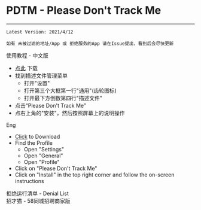 # PDTM - Please Don't Track Me  
---------------------------------------  
    Latest Version: 2021/4/12  
  
    如有 未被过滤的地址/App 或 拒绝服务的App 请在Issue提出，看到后会尽快更新
  
使用教程 - 中文版  
- [点此](https://cdn.jsdelivr.net/gh/jimmyk1m/PDTM/PDTM.mobileconfig) 下载  
- 找到描述文件管理菜单  
    - 打开"设置"  
    - 打开第三个大框第一行"通用"(齿轮图标)  
    - 打开最下方倒数第四行"描述文件"  
- 点击“Please Don't Track Me”  
- 点右上角的"安装"，然后按照屏幕上的说明操作  
  
  
Eng  
- [Click](https://cdn.jsdelivr.net/gh/jimmyk1m/PDTM/PDTM.mobileconfig) to Download  
- Find the Profile  
    - Open "Settings"  
    - Open "General"  
    - Open "Profile"  
- Click on "Please Don't Track Me"  
- Click on "Install" in the top right corner and follow the on-screen instructions  

拒绝运行清单 - Denial List  
招才猫 - 58同城招聘商家版
